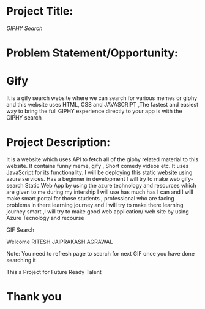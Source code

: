 # Project Title:

*GIPHY Search*


# Problem Statement/Opportunity:

# Gify
It is a gify search website where we can search for various memes or giphy and this website uses HTML, CSS and JAVASCRIPT ,The fastest and easiest way to bring the full GIPHY experience directly to your app is with the GIPHY search 


# Project Description:
It is a website which uses API to fetch all of the giphy related material to this website. It contains funny meme, gify ,
 Short comedy videos etc. It uses JavaScript for its functionality. I will be deploying this static website using azure services.
Has a beginner in development I will try to make web gify-search
Static Web App  by using the azure technology and resources which are given to me during my intership I will use has much has I can and I will make smart  portal for those students , professional who are facing problems in there learning journey and I will try to make there learning journey smart ,I will try to make good web application/ web site by using Azure Tecnology and recourse 


GIF Search


Welcome RITESH JAIPRAKASH AGRAWAL

Note: You need to refresh page to search for next GIF once you have done searching it

This a Project for Future Ready Talent


# Thank you 
